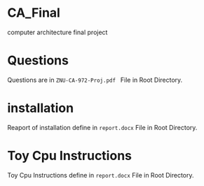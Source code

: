 # CA_Final
computer architecture final project

# Questions
Questions are in ```ZNU-CA-972-Proj.pdf ``` File in Root Directory.

# installation
Reaport of installation define in  	```report.docx``` File in Root Directory.

# Toy Cpu Instructions
Toy Cpu Instructions define in  	```report.docx``` File in Root Directory.
